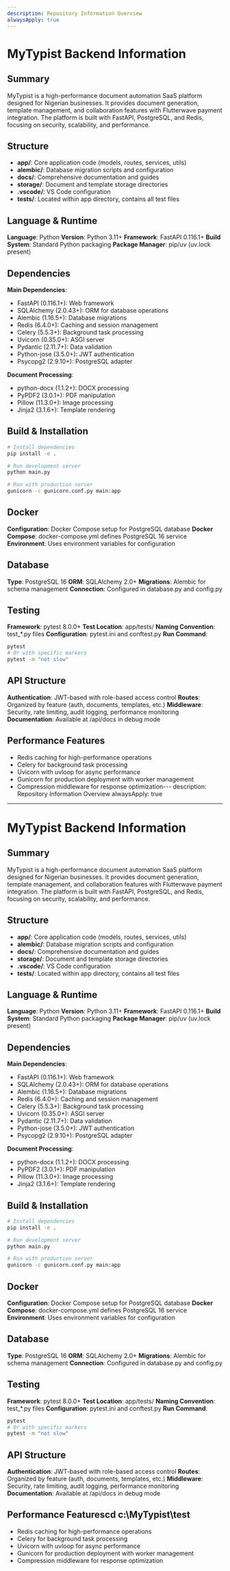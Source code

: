 ```yaml
---
description: Repository Information Overview
alwaysApply: true
---
```



# MyTypist Backend Information

## Summary
MyTypist is a high-performance document automation SaaS platform designed for Nigerian businesses. It provides document generation, template management, and collaboration features with Flutterwave payment integration. The platform is built with FastAPI, PostgreSQL, and Redis, focusing on security, scalability, and performance.

## Structure
- **app/**: Core application code (models, routes, services, utils)
- **alembic/**: Database migration scripts and configuration
- **docs/**: Comprehensive documentation and guides
- **storage/**: Document and template storage directories
- **.vscode/**: VS Code configuration
- **tests/**: Located within app directory, contains all test files

## Language & Runtime
**Language**: Python
**Version**: Python 3.11+
**Framework**: FastAPI 0.116.1+
**Build System**: Standard Python packaging
**Package Manager**: pip/uv (uv.lock present)

## Dependencies
**Main Dependencies**:
- FastAPI (0.116.1+): Web framework
- SQLAlchemy (2.0.43+): ORM for database operations
- Alembic (1.16.5+): Database migrations
- Redis (6.4.0+): Caching and session management
- Celery (5.5.3+): Background task processing
- Uvicorn (0.35.0+): ASGI server
- Pydantic (2.11.7+): Data validation
- Python-jose (3.5.0+): JWT authentication
- Psycopg2 (2.9.10+): PostgreSQL adapter

**Document Processing**:
- python-docx (1.1.2+): DOCX processing
- PyPDF2 (3.0.1+): PDF manipulation
- Pillow (11.3.0+): Image processing
- Jinja2 (3.1.6+): Template rendering

## Build & Installation
```bash
# Install dependencies
pip install -e .

# Run development server
python main.py

# Run with production server
gunicorn -c gunicorn.conf.py main:app
```

## Docker
**Configuration**: Docker Compose setup for PostgreSQL database
**Docker Compose**: docker-compose.yml defines PostgreSQL 16 service
**Environment**: Uses environment variables for configuration

## Database
**Type**: PostgreSQL 16
**ORM**: SQLAlchemy 2.0+
**Migrations**: Alembic for schema management
**Connection**: Configured in database.py and config.py

## Testing
**Framework**: pytest 8.0.0+
**Test Location**: app/tests/
**Naming Convention**: test_*.py files
**Configuration**: pytest.ini and conftest.py
**Run Command**:
```bash
pytest
# Or with specific markers
pytest -m "not slow"
```

## API Structure
**Authentication**: JWT-based with role-based access control
**Routes**: Organized by feature (auth, documents, templates, etc.)
**Middleware**: Security, rate limiting, audit logging, performance monitoring
**Documentation**: Available at /api/docs in debug mode

## Performance Features
- Redis caching for high-performance operations
- Celery for background task processing
- Uvicorn with uvloop for async performance
- Gunicorn for production deployment with worker management
- Compression middleware for response optimization---
description: Repository Information Overview
alwaysApply: true
---

# MyTypist Backend Information

## Summary
MyTypist is a high-performance document automation SaaS platform designed for Nigerian businesses. It provides document generation, template management, and collaboration features with Flutterwave payment integration. The platform is built with FastAPI, PostgreSQL, and Redis, focusing on security, scalability, and performance.

## Structure
- **app/**: Core application code (models, routes, services, utils)
- **alembic/**: Database migration scripts and configuration
- **docs/**: Comprehensive documentation and guides
- **storage/**: Document and template storage directories
- **.vscode/**: VS Code configuration
- **tests/**: Located within app directory, contains all test files

## Language & Runtime
**Language**: Python
**Version**: Python 3.11+
**Framework**: FastAPI 0.116.1+
**Build System**: Standard Python packaging
**Package Manager**: pip/uv (uv.lock present)

## Dependencies
**Main Dependencies**:
- FastAPI (0.116.1+): Web framework
- SQLAlchemy (2.0.43+): ORM for database operations
- Alembic (1.16.5+): Database migrations
- Redis (6.4.0+): Caching and session management
- Celery (5.5.3+): Background task processing
- Uvicorn (0.35.0+): ASGI server
- Pydantic (2.11.7+): Data validation
- Python-jose (3.5.0+): JWT authentication
- Psycopg2 (2.9.10+): PostgreSQL adapter

**Document Processing**:
- python-docx (1.1.2+): DOCX processing
- PyPDF2 (3.0.1+): PDF manipulation
- Pillow (11.3.0+): Image processing
- Jinja2 (3.1.6+): Template rendering

## Build & Installation
```bash
# Install dependencies
pip install -e .

# Run development server
python main.py

# Run with production server
gunicorn -c gunicorn.conf.py main:app
```

## Docker
**Configuration**: Docker Compose setup for PostgreSQL database
**Docker Compose**: docker-compose.yml defines PostgreSQL 16 service
**Environment**: Uses environment variables for configuration

## Database
**Type**: PostgreSQL 16
**ORM**: SQLAlchemy 2.0+
**Migrations**: Alembic for schema management
**Connection**: Configured in database.py and config.py

## Testing
**Framework**: pytest 8.0.0+
**Test Location**: app/tests/
**Naming Convention**: test_*.py files
**Configuration**: pytest.ini and conftest.py
**Run Command**:
```bash
pytest
# Or with specific markers
pytest -m "not slow"
```

## API Structure
**Authentication**: JWT-based with role-based access control
**Routes**: Organized by feature (auth, documents, templates, etc.)
**Middleware**: Security, rate limiting, audit logging, performance monitoring
**Documentation**: Available at /api/docs in debug mode

## Performance Featurescd c:\MyTypist\test

- Redis caching for high-performance operations
- Celery for background task processing
- Uvicorn with uvloop for async performance
- Gunicorn for production deployment with worker management
- Compression middleware for response optimization
